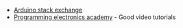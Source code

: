 - [Arduino stack exchange](http://arduino.stackexchange.com/)
- [Programming electronics academy](https://www.youtube.com/user/OSHJunkies/videos) - Good video tutorials
